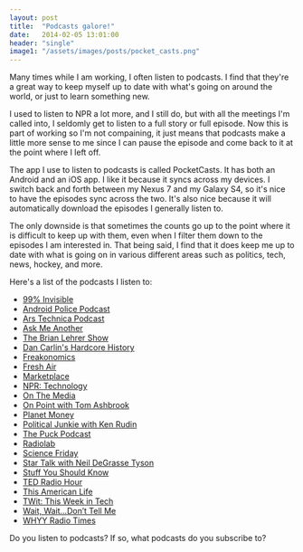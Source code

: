 ```yaml
---
layout: post
title:  "Podcasts galore!"
date:   2014-02-05 13:01:00
header: "single"
image1: "/assets/images/posts/pocket_casts.png"
---
```


Many times while I am working, I often listen to podcasts. I find that they're a great way to keep myself up to date with what's going on around the world, or just to learn something new.

I used to listen to NPR a lot more, and I still do, but with all the meetings I'm called into, I seldomly get to listen to a full story or full episode. Now this is part of working so I'm not compaining, it just means that podcasts make a little more sense to me since I can pause the episode and come back to it at the point where I left off.

The app I use to listen to podcasts is called PocketCasts. It has both an Android and an iOS app. I like it because it syncs across my devices. I switch back and forth between my Nexus 7 and my Galaxy S4, so it's nice to have the episodes sync across the two. It's also nice because it will automatically download the episodes I generally listen to.

The only downside is that sometimes the counts go up to the point where it is difficult to keep up with them, even when I filter them down to the episodes I am interested in. That being said, I find that it does keep me up to date with what is going on in various different areas such as politics, tech, news, hockey, and more.

Here's a list of the podcasts I listen to:

- <a href="http://99percentinvisible.org" target="_blank" rel="noopener">99% Invisible</a>
- <a href="http://www.androidpolice.com" target="_blank" rel="noopener">Android Police Podcast</a>
- <a href="http://www.arstechnica.com" target="_blank" rel="noopener">Ars Technica Podcast</a>
- <a href="http://www.npr.org/podcasts/510299/ask-me-another" target="_blank" rel="noopener">Ask Me Another</a>
- <a href="http://www.wnyc.org/shows/bl/" target="_blank" rel="noopener">The Brian Lehrer Show</a>
- <a href="http://www.dancarlin.com/hardcore-history-series/" target="_blank" rel="noopener">Dan Carlin's Hardcore History</a>
- <a href="http://freakonomics.com" target="_blank" rel="noopener">Freakonomics</a>
- <a href="http://www.npr.org/programs/fresh-air/" target="_blank" rel="noopener">Fresh Air</a>
- <a href="http://www.marketplace.org" target="_blank" rel="noopener">Marketplace</a>
- <a href="http://www.npr.org/rss/podcast/podcast_detail.php?siteId=4819382" target="_blank" rel="noopener">NPR: Technology</a>
- <a href="http://www.onthemedia.org/" target="_blank" rel="noopener">On The Media</a>
- <a href="http://onpoint.wbur.org/" target="_blank" rel="noopener">On Point with Tom Ashbrook</a>
- <a href="http://www.npr.org/blogs/money/" target="_blank" rel="noopener">Planet Money</a>
- <a href="http://krpoliticaljunkie.com" target="_blank" rel="noopener">Political Junkie with Ken Rudin</a>
- <a href="http://www.puckpodcast.com/" target="_blank" rel="noopener">The Puck Podcast</a>
- <a href="http://www.radiolab.org/" target="_blank" rel="noopener">Radiolab</a>
- <a href="http://sciencefriday.com/" target="_blank" rel="noopener">Science Friday</a>
- <a href="http://www.startalkradio.net" target="_blank" rel="noopener">Star Talk with Neil DeGrasse Tyson</a>
- <a href="http://www.stuffyoushouldknow.com/podcasts/" target="_blank" rel="noopener">Stuff You Should Know</a>
- <a href="http://www.npr.org/programs/ted-radio-hour/" target="_blank" rel="noopener">TED Radio Hour</a>
- <a href="http://www.thisamericanlife.org" target="_blank" rel="noopener">This American Life</a>
- <a href="http://twit.tv/" target="_blank" rel="noopener">TWit: This Week in Tech</a>
- <a href="http://www.npr.org/programs/wait-wait-dont-tell-me/" target="_blank" rel="noopener">Wait, Wait&#8230;Don&#8217;t Tell Me</a>
- <a href="http://whyy.org/cms/radiotimes/" target="_blank" rel="noopener">WHYY Radio Times</a>

Do you listen to podcasts? If so, what podcasts do you subscribe to?